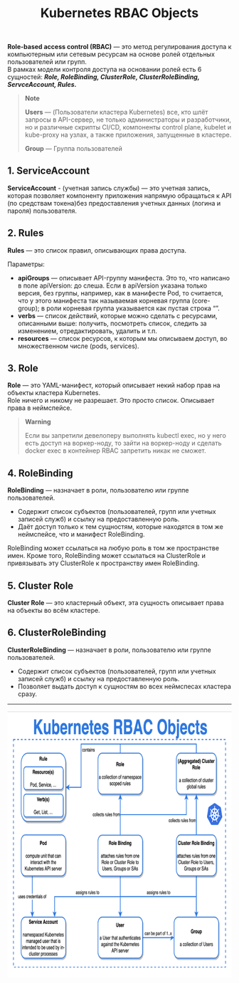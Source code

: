 <div align="center">
<H1>Kubernetes RBAC Objects</H1>
</div>
<br>


**Role-based access control (RBAC)** — это метод регулирования доступа к компьютерным или сетевым ресурсам на основе ролей отдельных пользователей или групп.  
В рамках модели контроля доступа на основании ролей есть 6 сущностей: ***Role, RoleBinding, ClusterRole, ClusterRoleBinding, ServceAccount, Rules.***
 
>**Note**
>
> **Users** — (Пользователи кластера Kubernetes) все, кто шлёт запросы в API-сервер, не только администраторы и разработчики, но и различные скрипты CI/CD, компоненты control plane, kubelet и kube-proxy на узлах, а также приложения, запущенные в кластере. 
> 
> **Group** — Группа пользователей



## 1. ServiceAccount
**ServiceAccount** -  (учетная запись службы) — это учетная запись, которая позволяет компоненту приложения напрямую обращаться к API (по средствам токена)без предоставления учетных данных (логина и пароля) пользователя.

## 2. Rules
**Rules** — это список правил, описывающих права доступа.  

Параметры:

- **apiGroups** — описывает API-группу манифеста. Это то, что написано в поле apiVersion: до слеша. Если в apiVersion указана только версия, без группы, например, как в манифесте Pod, то считается, что у этого манифеста так называемая корневая группа (core-group); в роли корневая группа указывается как пустая строка “”.
- **verbs** — список действий, которые можно сделать с ресурсами, описанными выше: получить, посмотреть список, следить за изменением, отредактировать, удалить и т.п.
- **resourсes** — список ресурсов, к которым мы описываем доступ, во множественном числе (pods, services).

## 3. Role
**Role** — это YAML-манифест,  который описывает некий набор прав на объекты кластера Kubernetes.  
Role ничего и никому не разрешает. Это просто список. Описывает права в неймспейсе.  

>**Warning**
>
>Eсли вы запретили девелоперу выполнять kubectl exec, но у него есть доступ на воркер-ноду, то зайти на воркер-ноду и сделать docker exec в контейнер RBAC запретить никак не сможет.

## 4. RoleBinding
**RoleBinding** — назначает в роли, пользователю или группе пользователей.  
 - Cодержит список субъектов (пользователей, групп или учетных записей служб) и ссылку на предоставленную роль.
 - Даёт доступ только к тем сущностям, которые находятся в том же неймспейсе, что и манифест RoleBinding.

RoleBinding может ссылаться на любую роль в том же пространстве имен. Кроме того, RoleBinding может ссылаться на ClusterRole и привязывать эту ClusterRole к пространству имен RoleBinding.

## 5. Cluster Role
**Cluster Role** — это кластерный объект, эта сущность описывает права на объекты во всём кластере.

## 6. ClusterRoleBinding
**ClusterRoleBinding** — назначает в роли, пользователю или группе пользователей. 
 - Cодержит список субъектов (пользователей, групп или учетных записей служб) и ссылку на предоставленную роль.
 - Позволяет выдать доступ к сущностям во всех неймспесах кластера сразу.

---

<img src="images/k8s_RBAC_objects.png" width="1000" height="600" >


